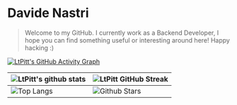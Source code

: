 # Davide Nastri
> Welcome to my GitHub. 
> I currently work as a Backend Developer, I hope you can find something useful or interesting around here!
> Happy hacking :) 

[![LtPitt's GitHub Activity Graph](https://activity-graph.herokuapp.com/graph?username=ltpitt&theme=tokyonight)](https://git.io/praveenscience)

| ![LtPitt's github stats](https://github-readme-stats.vercel.app/api?username=ltpitt&show_icons=true&theme=tokyonight) | ![LtPitt GitHub Streak](https://github-readme-streak-stats.herokuapp.com/?user=ltpitt&theme=tokyonight) |
| --- | --- |
| ![Top Langs](https://github-readme-stats.vercel.app/api/top-langs/?username=ltpitt&theme=tokyonight) | ![Github Stars](https://github-readme-stats.vercel.app/api?username=ltpitt&show_icons=true&locale=en&count_private=true&hide_rank=true&custom_title=My%20GitHub%20Stats&disable_animations=true&theme=tokyonight) |

